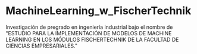 # MachineLearning_w_FischerTechnik
Investigación de pregrado en ingeniería industrial bajo el nombre de "ESTUDIO PARA LA IMPLEMENTACIÓN DE MODELOS DE MACHINE LEARNING EN LOS MÓDULOS FISCHERTECHNIK DE LA FACULTAD DE CIENCIAS EMPRESARIALES."
